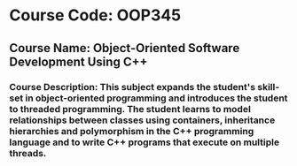 # Course Code: OOP345 

## Course Name: Object-Oriented Software Development Using C++

### Course Description: This subject expands the student's skill-set in object-oriented programming and introduces the student to threaded programming.  The student learns to model relationships between classes using containers, inheritance hierarchies and polymorphism in the C++ programming language and to write C++ programs that execute on multiple threads.
